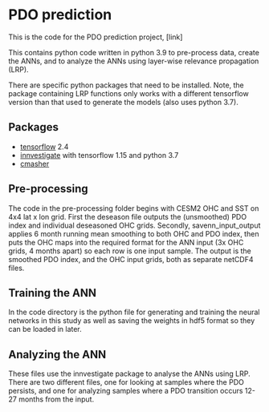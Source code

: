 # PDO prediction
This is the code for the PDO prediction project, [link]

This contains python code written in python 3.9 to pre-process data, create the ANNs, and to analyze the ANNs using layer-wise relevance propagation (LRP).

There are specific python packages that need to be installed. Note, the package containing LRP functions only works with a different tensorflow version than that used to generate the models (also uses python 3.7).

## Packages
- [tensorflow](https://www.tensorflow.org/install/pip) 2.4
- [innvestigate](https://github.com/albermax/innvestigate) with tensorflow 1.15 and python 3.7
- [cmasher](https://cmasher.readthedocs.io/user/introduction.html#how-to-install)

## Pre-processing

The code in the pre-processing folder begins with CESM2 OHC and SST on 4x4 lat x lon grid. First the deseason file outputs the (unsmoothed) PDO index and individual deseasoned OHC grids. Secondly, savenn_input_output applies 6 month running mean smoothing to both OHC and PDO index, then puts the OHC maps into the required format for the ANN input (3x OHC grids, 4 months apart) so each row is one input sample. The output is the smoothed PDO index, and the OHC input grids, both as separate netCDF4 files.

## Training the ANN

In the code directory is the python file for generating and training the neural networks in this study as well as saving the weights in hdf5 format so they can be loaded in later.

## Analyzing the ANN

These files use the innvestigate package to analyse the ANNs using LRP. There are two different files, one for looking at samples where the PDO persists, and one for analyzing samples where a PDO transition occurs 12-27 months from the input.

